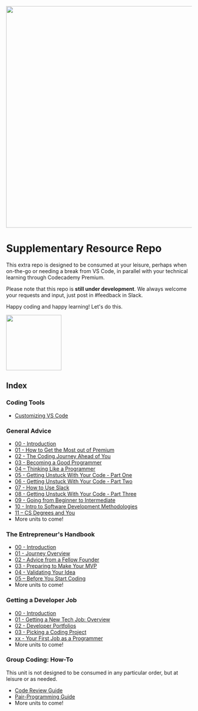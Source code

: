 <img src="https://codecademy-images.s3.amazonaws.com/premium/premium-logo-blue.png" width="600"/>

# Supplementary Resource Repo

This extra repo is designed to be consumed at your leisure, perhaps when on-the-go or needing a break from VS Code, in parallel with your technical learning through Codecademy Premium.

Please note that this repo is **still under development**.  We always welcome your requests and input, just post in #feedback in Slack.

Happy coding and happy learning!  Let's do this.

<img src="https://i.imgur.com/R7ncGUI.png" width="150"/>

## Index

### Coding Tools

* [Customizing VS Code](https://github.com/codecademy-coaches/premium-supplemental-repo/blob/master/coding-tools/customizing-vs-code.md)

### General Advice

* [00 - Introduction](https://github.com/codecademy-coaches/premium-supplemental-repo/blob/master/general-advice/00-introduction.md)
* [01 - How to Get the Most out of Premium](https://github.com/codecademy-coaches/premium-supplemental-repo/blob/master/general-advice/01-get-the-most-from-premium.md)
* [02 - The Coding Journey Ahead of You](https://github.com/codecademy-coaches/premium-supplemental-repo/blob/master/general-advice/02-the-coding-journey.md)
* [03 - Becoming a Good Programmer](https://github.com/codecademy-coaches/premium-supplemental-repo/blob/master/general-advice/03-becoming-a-good-programmer.md)
* [04 – Thinking Like a Programmer](https://github.com/codecademy-coaches/premium-supplemental-repo/blob/master/general-advice/04-thinking-like-a-programmer.md)
* [05 - Getting Unstuck With Your Code - Part One](https://github.com/codecademy-coaches/premium-supplemental-repo/blob/master/general-advice/05-getting-unstuck-part-one.md)
* [06 - Getting Unstuck With Your Code - Part Two](https://github.com/codecademy-coaches/premium-supplemental-repo/blob/master/general-advice/06-getting-unstuck-part-two.md)
* [07 - How to Use Slack](https://github.com/codecademy-coaches/premium-supplemental-repo/blob/master/general-advice/07-how-to-use-slack.md)
* [08 - Getting Unstuck With Your Code - Part Three](https://github.com/codecademy-coaches/premium-supplemental-repo/blob/master/general-advice/08-getting-unstuck-part-three.md)
* [09 - Going from Beginner to Intermediate](https://github.com/codecademy-coaches/premium-supplemental-repo/blob/master/general-advice/09-going-from-beginner-to-intermediate.md)
* [10 - Intro to Software Development Methodologies](https://github.com/codecademy-coaches/premium-supplemental-repo/blob/master/general-advice/10-intro-to-software-development-methodologies.md)
* [11 – CS Degrees and You](https://github.com/codecademy-coaches/premium-supplemental-repo/blob/master/coding-tools/customizing-vs-code.md)
* More units to come!


### The Entrepreneur's Handbook
* [00 - Introduction](https://github.com/codecademy-coaches/premium-supplemental-repo/blob/master/entrepreneurship/00-introduction.md)
* [01 - Journey Overview](https://github.com/codecademy-coaches/premium-supplemental-repo/blob/master/entrepreneurship/01-journey-overview.md)
* [02 - Advice from a Fellow Founder](https://github.com/codecademy-coaches/premium-supplemental-repo/blob/master/entrepreneurship/02-advice-from-a-fellow-founder.md)
* [03 - Preparing to Make Your MVP](https://github.com/codecademy-coaches/premium-supplemental-repo/blob/master/entrepreneurship/03-preparing-to-make-your-mvp.md)
* [04 - Validating Your Idea](https://github.com/codecademy-coaches/premium-supplemental-repo/blob/master/entrepreneurship/04-validating-your-idea.md)
* [05 – Before You Start Coding](https://github.com/codecademy-coaches/premium-supplemental-repo/blob/master/entrepreneurship/05-before-you-start-coding.md)
* More units to come!

### Getting a Developer Job
* [00 - Introduction](https://github.com/codecademy-coaches/premium-supplemental-repo/blob/master/getting-a-developer-job/00-introduction.md)
* [01 - Getting a New Tech Job: Overview](https://github.com/codecademy-coaches/premium-supplemental-repo/blob/master/getting-a-developer-job/01-getting-a-new-tech-job-overview.md)
* [02 - Developer Portfolios](https://github.com/codecademy-coaches/premium-supplemental-repo/blob/master/getting-a-developer-job/02-developer-portfolios.md)
* [03 - Picking a Coding Project](https://github.com/codecademy-coaches/premium-supplemental-repo/blob/master/getting-a-developer-job/03-picking-a-coding-project.md)
* [xx - Your First Job as a Programmer](https://github.com/codecademy-coaches/premium-supplemental-repo/blob/master/getting-a-developer-job/xx-your-first-job-as-a-programmer.md)
* More units to come!

### Group Coding: How-To
This unit is not designed to be consumed in any particular order, but at leisure or as needed.
* [Code Review Guide](https://github.com/codecademy-coaches/premium-supplemental-repo/blob/master/group-coding-how-to/code-review-guide.md)
* [Pair-Programming Guide](https://github.com/codecademy-coaches/premium-supplemental-repo/blob/master/group-coding-how-to/pair-programming-guide.md)
* More units to come!
